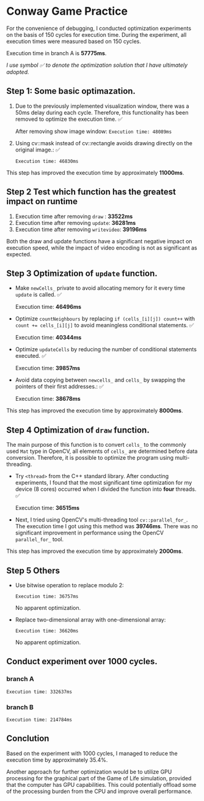 # Conway Game Practice

For the convenience of debugging, I conducted optimization experiments on the basis of 150 cycles for execution time. During the experiment, all execution times were measured based on 150 cycles.

Execution time in branch A is **57775ms**.

*I use symbol ✅ to denote the optimization solution that I have ultimately adopted.*

## Step 1: Some basic optimazation.

1. Due to the previously implemented visualization window, there was a 50ms delay during each cycle. Therefore, this functionality has been removed to optimize the execution time. ✅

    After removing show image window: 
    `Execution time: 48089ms`
2. Using cv::mask instead of cv::rectangle avoids drawing directly on the original image.: ✅

    `Execution time: 46830ms`

This step has improved the execution time by approximately **11000ms**.

## Step 2 Test which function has the greatest impact on runtime

1. Execution time after removing  `draw` : **33522ms**
2. Execution time after removing  `update`: **36281ms**
3. Execution time after removing  `writevideo`: **39196ms**

Both the draw and update functions have a significant negative impact on execution speed, while the impact of video encoding is not as significant as expected.

## Step 3 Optimization of `update` function.

- Make `newCells_` private to avoid allocating memory for it every time `update` is called. ✅

  Execution time: **46496ms**

- Optimize `countNeighbours` by replacing `if (cells_[i][j]) count++` with `count += cells_[i][j]` to avoid meaningless conditional statements. ✅
    
    Execution time: **40344ms**
- Optimize `updateCells` by reducing the number of conditional statements executed. ✅

    Execution time: **39857ms**

- Avoid data copying between `newcells_` and `cells_` by swapping the pointers of their first addresses.: ✅

    Execution time: **38678ms**

This step has improved the execution time by approximately **8000ms**.

## Step 4 Optimization of `draw` function.
 The main purpose of this function is to convert `cells_` to the commonly used `Mat` type in OpenCV, all elements of `cells_` are determined before data conversion. Therefore, it is possible to optimize the program using multi-threading.

- Try `<thread>` from the C++ standard library. After conducting experiments, I found that the most significant time optimization for my device (8 cores) occurred when I divided the function into **four** threads. ✅
    
    Execution time: **36515ms**

- Next, I tried using OpenCV's multi-threading tool `cv::parallel_for_`. The execution time I got using this method was **39746ms**. There was no significant improvement in performance using the OpenCV `parallel_for_` tool.

This step has improved the execution time by approximately **2000ms**.

## Step 5 Others

- Use bitwise operation to replace modulo 2: 

  `Execution time: 36757ms`
  
  No apparent optimization.

- Replace two-dimensional array with one-dimensional array: 
  
  `Execution time: 36620ms`

   No apparent optimization.

## Conduct experiment over 1000 cycles.

### branch A
 ```
 Execution time: 332637ms
 ```
### branch B
```
Execution time: 214784ms 
```

## Conclution

Based on the experiment with 1000 cycles, I managed to reduce the execution time by approximately 35.4%.

Another approach for further optimization would be to utilize GPU processing for the graphical part of the Game of Life simulation, provided that the computer has GPU capabilities. This could potentially offload some of the processing burden from the CPU and improve overall performance.